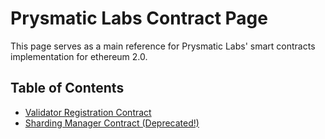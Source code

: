 # Prysmatic Labs Contract Page

This page serves as a main reference for Prysmatic Labs' smart contracts implementation for ethereum 2.0.

## Table of Contents

-   [Validator Registration Contract](https://github.com/ovcharovvladimir/Prysm/blob/master/contracts/validator-registration-contract/README.md)
-   [Sharding Manager Contract (Deprecated!)](https://github.com/ovcharovvladimir/Prysm/blob/master/contracts/sharding-manager-contract/README.md)
